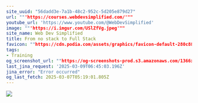 ```yaml
---
site_uuid: "56dadd3e-7a1b-48c2-952c-5d205e879d27"
url: ""'https://courses.webdevsimplified.com/'""
youtube_url: 'https://www.youtube.com/@WebDevSimplified'
image: ""'https://i.imgur.com/USlZfVg.jpeg'""
site_name: Web Dev Simplified
title: From no stack to Full Stack
favicon: ""https://cdn.podia.com/assets/graphics/favicon-default-280c8806cb7f825b1487cbfaf3a6c2b1b5e0557e157241a49a95db1764feb6fb.png""
tags:
- Training
og_screenshot_url: ""https://og-screenshots-prod.s3.amazonaws.com/1366x768/80/false/15cab526471955ea72b77d16c04cfd57cb0cdea5b39662e584e6e9c2cde91427.jpeg""
last_jina_request: '2025-03-09T06:45:03.196Z'
jina_error: "Error occurred"
og_last_fetch: 2025-03-07T05:19:01.805Z
---
```


![](https://i.imgur.com/USlZfVg.jpeg)
